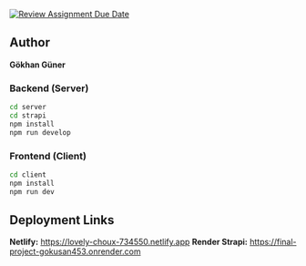 [![Review Assignment Due Date](https://classroom.github.com/assets/deadline-readme-button-22041afd0340ce965d47ae6ef1cefeee28c7c493a6346c4f15d667ab976d596c.svg)](https://classroom.github.com/a/GeL61fu8)

## Author

**Gökhan Güner**


### Backend (Server)

```bash
cd server
cd strapi
npm install
npm run develop
```

### Frontend (Client)

```bash
cd client
npm install
npm run dev
```


## Deployment Links

**Netlify:** https://lovely-choux-734550.netlify.app
**Render Strapi:** https://final-project-gokusan453.onrender.com